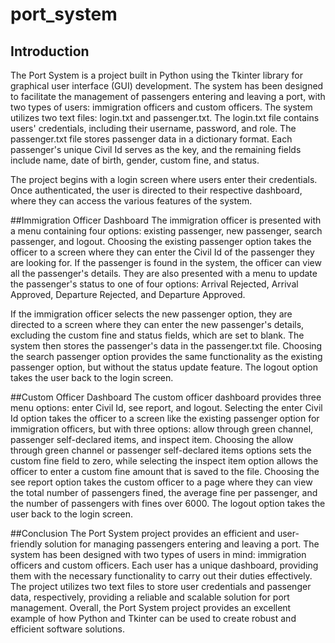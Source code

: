# port_system
## Introduction
The Port System is a project built in Python using the Tkinter library for graphical user interface (GUI) development. The system has been designed to facilitate the management of passengers entering and leaving a port, with two types of users: immigration officers and custom officers. The system utilizes two text files: login.txt and passenger.txt. The login.txt file contains users' credentials, including their username, password, and role. The passenger.txt file stores passenger data in a dictionary format. Each passenger's unique Civil Id serves as the key, and the remaining fields include name, date of birth, gender, custom fine, and status.

The project begins with a login screen where users enter their credentials. Once authenticated, the user is directed to their respective dashboard, where they can access the various features of the system.

##Immigration Officer Dashboard
The immigration officer is presented with a menu containing four options: existing passenger, new passenger, search passenger, and logout. Choosing the existing passenger option takes the officer to a screen where they can enter the Civil Id of the passenger they are looking for. If the passenger is found in the system, the officer can view all the passenger's details. They are also presented with a menu to update the passenger's status to one of four options: Arrival Rejected, Arrival Approved, Departure Rejected, and Departure Approved. 

If the immigration officer selects the new passenger option, they are directed to a screen where they can enter the new passenger's details, excluding the custom fine and status fields, which are set to blank. The system then stores the passenger's data in the passenger.txt file. Choosing the search passenger option provides the same functionality as the existing passenger option, but without the status update feature. The logout option takes the user back to the login screen.

##Custom Officer Dashboard
The custom officer dashboard provides three menu options: enter Civil Id, see report, and logout. Selecting the enter Civil Id option takes the officer to a screen like the existing passenger option for immigration officers, but with three options: allow through green channel, passenger self-declared items, and inspect item. Choosing the allow through green channel or passenger self-declared items options sets the custom fine field to zero, while selecting the inspect item option allows the officer to enter a custom fine amount that is saved to the file.
Choosing the see report option takes the custom officer to a page where they can view the total number of passengers fined, the average fine per passenger, and the number of passengers with fines over 6000. The logout option takes the user back to the login screen.

##Conclusion
The Port System project provides an efficient and user-friendly solution for managing passengers entering and leaving a port. The system has been designed with two types of users in mind: immigration officers and custom officers. Each user has a unique dashboard, providing them with the necessary functionality to carry out their duties effectively. The project utilizes two text files to store user credentials and passenger data, respectively, providing a reliable and scalable solution for port management. Overall, the Port System project provides an excellent example of how Python and Tkinter can be used to create robust and efficient software solutions.
